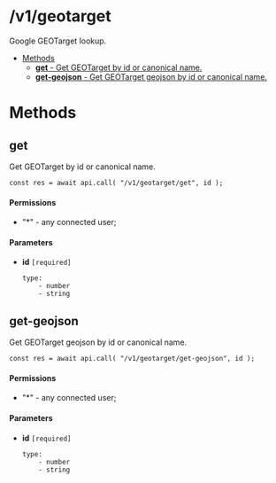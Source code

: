 # /v1/geotarget

Google GEOTarget lookup.

-   [Methods](#methods)
    -   [**get** - Get GEOTarget by id or canonical name.](#/v1/geotarget/get)
    -   [**get-geojson** - Get GEOTarget geojson by id or canonical name.](#/v1/geotarget/get-geojson)

<a id="methods"></a>

# Methods

<a id="/v1/geotarget/get"></a>

## get

Get GEOTarget by id or canonical name.

```
const res = await api.call( "/v1/geotarget/get", id );
```

#### Permissions

-   "\*" - any connected user;

#### Parameters

-   **id** `[required]`

    ```
    type:
        - number
        - string
    ```

<a id="/v1/geotarget/get-geojson"></a>

## get-geojson

Get GEOTarget geojson by id or canonical name.

```
const res = await api.call( "/v1/geotarget/get-geojson", id );
```

#### Permissions

-   "\*" - any connected user;

#### Parameters

-   **id** `[required]`

    ```
    type:
        - number
        - string
    ```
